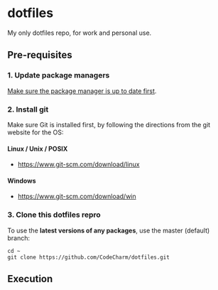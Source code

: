# dotfiles
My only dotfiles repo, for work and personal use.

## Pre-requisites
### 1. Update package managers

[Make sure the package manager is up to date first](update-package-managers.md).

### 2. Install git

Make sure Git is installed first, by following the directions from the git website for the OS:

#### Linux / Unix / POSIX

- https://www.git-scm.com/download/linux

#### Windows

- https://www.git-scm.com/download/win


### 3. Clone this dotfiles repro

To use the **latest versions of any packages**, use the master (default) branch:

```
cd ~
git clone https://github.com/CodeCharm/dotfiles.git
```

<!-- 
TODO: Add more instructions on how to specify different workflows, environments, etc.

To use a **specific variation** of these dotfiles, that typically use pinned versions of core parts (package managers, shells, git, etc.), use a branch:

```
cd ~
git clone --single-branch --branch {{remote-branch-name}} https://github.com/CodeCharm/dotfiles.git
```

Do not use these branches when you just want different versions of packages for different workflows, environments, etc. 
-->

## Execution

